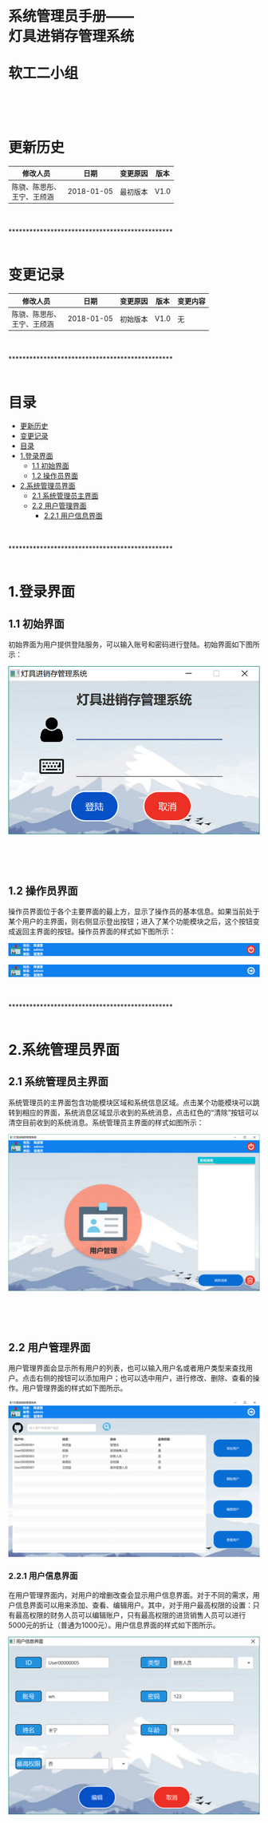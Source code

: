 系统管理员手册——<br/>灯具进销存管理系统<br/><br/>软工二小组
=========================



<br/>
<br/>
<br/>

# 更新历史
| **修改人员**           | **日期**     | **变更原因** | **版本** |
| ------------------ | ---------- | -------- | ------ |
| 陈骁、陈思彤、<br/>王宁、王颀涵 | 2018-01-05 | 最初版本     | V1.0   |

<br/>
<br/>
***********************************************
<br/>
<br/>

# 变更记录
| **修改人员**           | **日期**     | **变更原因** | **版本** | **变更内容** |
| ------------------ | ---------- | -------- | ------ | -------- |
| 陈骁、陈思彤、<br/>王宁、王颀涵 | 2018-01-05 | 初始版本     | V1.0   | 无        |

<br/>
<br/>
***********************************************
<br/>
<br/>

# 目录
<!-- TOC -->

- [更新历史](#更新历史)
- [变更记录](#变更记录)
- [目录](#目录)
- [1.登录界面](#1登录界面)
    - [1.1 初始界面](#11-初始界面)
    - [1.2 操作员界面](#12-操作员界面)
- [2.系统管理员界面](#2系统管理员界面)
    - [2.1 系统管理员主界面](#21-系统管理员主界面)
    - [2.2 用户管理界面](#22-用户管理界面)
        - [2.2.1 用户信息界面](#221-用户信息界面)

<!-- /TOC -->

<br/>
<br/>
***********************************************
<br/>
<br/>

# 1.登录界面
## 1.1 初始界面
初始界面为用户提供登陆服务，可以输入账号和密码进行登陆。初始界面如下图所示：

![](pics/登录界面/初始界面.png)

<br/>
<br/>
<br/>

## 1.2 操作员界面
操作员界面位于各个主要界面的最上方，显示了操作员的基本信息。如果当前处于某个用户的主界面，则右侧显示登出按钮；进入了某个功能模块之后，这个按钮变成返回主界面的按钮。操作员界面的样式如下图所示：

![](pics/登录界面/操作员界面1.png)

![](pics/登录界面/操作员界面2.png)

<br/>
<br/>
***********************************************
<br/>
<br/>

# 2.系统管理员界面
## 2.1 系统管理员主界面
系统管理员的主界面包含功能模块区域和系统信息区域。点击某个功能模块可以跳转到相应的界面，系统消息区域显示收到的系统消息，点击红色的“清除”按钮可以清空目前收到的系统消息。系统管理员主界面的样式如图所示：

![](pics/系统管理员/系统管理员主界面.png)

<br/>
<br/>
<br/>

## 2.2 用户管理界面
用户管理界面会显示所有用户的列表，也可以输入用户名或者用户类型来查找用户。点击右侧的按钮可以添加用户；也可以选中用户，进行修改、删除、查看的操作。用户管理界面的样式如下图所示。

![](pics/系统管理员/用户管理界面.png)

### 2.2.1 用户信息界面
在用户管理界面内，对用户的增删改查会显示用户信息界面。对于不同的需求，用户信息界面可以用来添加、查看、编辑用户。其中，对于用户最高权限的设置：只有最高权限的财务人员可以编辑账户，只有最高权限的进货销售人员可以进行5000元的折让（普通为1000元）。用户信息界面的样式如下图所示。

![](pics/系统管理员/用户信息界面.png)


